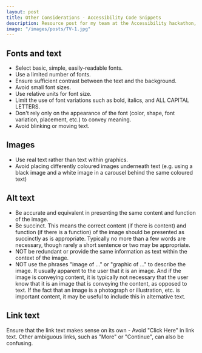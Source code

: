 ```yaml
---
layout: post
title: Other Considerations - Accessibility Code Snippets
description: Resource post for my team at the Accessibility hackathon, 18th and 19th March
image: "/images/posts/TV-1.jpg"
---
```


## Fonts and text

+ Select basic, simple, easily-readable fonts.
+ Use a limited number of fonts.
+ Ensure sufficient contrast between the text and the background.
+ Avoid small font sizes.
+ Use relative units for font size.
+ Limit the use of font variations such as bold, italics, and ALL CAPITAL LETTERS.
+ Don't rely only on the appearance of the font (color, shape, font variation, placement, etc.) to convey meaning.
+ Avoid blinking or moving text.

## Images

+ Use real text rather than text within graphics.
+ Avoid placing differently coloured images underneath text (e.g. using a black image and a white image in a carousel behind the same coloured text)

## Alt text

+ Be accurate and equivalent in presenting the same content and function of the image.
+ Be succinct. This means the correct content (if there is content) and function (if there is a function) of the image should be presented as succinctly as is appropriate. Typically no more than a few words are necessary, though rarely a short sentence or two may be appropriate.
+ NOT be redundant or provide the same information as text within the context of the image.
+ NOT use the phrases "image of ..." or "graphic of ..." to describe the image. It usually apparent to the user that it is an image. And if the image is conveying content, it is typically not necessary that the user know that it is an image that is conveying the content, as opposed to text. If the fact that an image is a photograph or illustration, etc. is important content, it may be useful to include this in alternative text.

## Link text

Ensure that the link text makes sense on its own - Avoid "Click Here" in link text. Other ambiguous links, such as "More" or "Continue", can also be confusing. 
